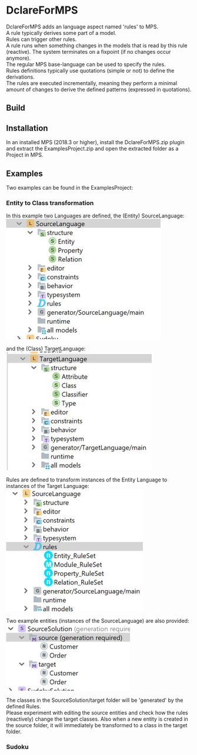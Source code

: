 # DclareForMPS
DclareForMPS adds an language aspect named 'rules' to MPS.  
A rule typically derives some part of a model.  
Rules can trigger other rules.  
A rule runs when something changes in the models that is read by this rule (reactive).  The system terminates on a fixpoint (if no changes occur anymore).  
The regular MPS base-language can be used to specify the rules.  
Rules definitions typically use quotations (simple or not) to define the derivations.  
The rules are executed incrementally, meaning they perform a minimal amount of changes to derive the defined patterns (expressed in quotations).

## Build


## Installation
In an installed MPS (2018.3 or higher), install the DclareForMPS.zip plugin and extract the ExamplesProject.zip and open the extracted folder as a Project in MPS.

## Examples
Two examples can be found in the ExamplesProject:

### Entity to Class transformation
In this example two Languages are defined, the (Entity) SourceLanguage:
![picture alt](docs/SourceLanguage.jpg "SourceLanguage")  

and the (Class) TargetLanguage:  
![picture alt](docs/TargetLanguage.jpg "TargetLanguage")

Rules are defined to transform instances of the Entity Language to instances of the Target Language:
![picture alt](docs/Rules.jpg "Rules")

Two example entities (instances of the SourceLanguage) are also provided:  
![picture alt](docs/Solution.jpg "SourceSolution")

The classes in the SourceSolution/target folder will be 'generated' by the defined Rules.   
Please experiment with editing the source entities and check how the rules (reactively) change the target classes.
Also when a new entity is created in the source folder, it will immediately be transformed to a class in the target folder.


### Sudoku
